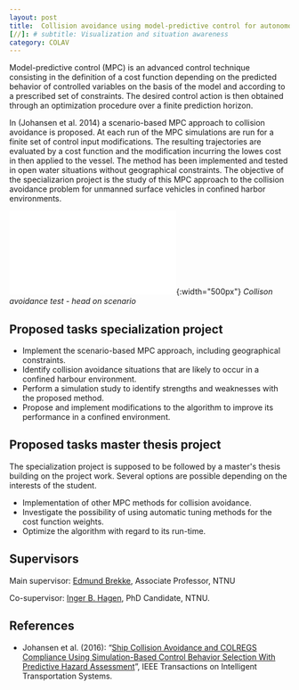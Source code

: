 ```yaml
---
layout: post
title:  Collision avoidance using model-predictive control for autonomous ferry
[//]: # subtitle: Visualization and situation awareness
category: COLAV
---
```

Model-predictive control (MPC) is an advanced control technique consisting in the definition of a cost function depending on the predicted behavior of controlled variables on the basis of the model and according to a prescribed set of constraints. The desired control action is then obtained through an optimization procedure over a finite prediction horizon.

In (Johansen et al. 2014) a scenario-based MPC approach to collision avoidance is proposed. At each run of the MPC simulations are run for a finite set of control input modifications. The resulting trajectories are evaluated by a cost function and the modification incurring the lowes cost in then applied to the vessel. The method has been implemented and tested in open water situations without geographical constraints. The objective of the specializarion project is the study of this MPC approach to the collision avoidance problem for unmanned surface vehicles in confined harbor environments.

<!--
<div class="container">
    <div style="float:left; width:59%; text-align:center; font-size:80%;">
        <img src="https://github.com/Autoferry/autoferry.github.io/tree/master/assets/sbmpc_head_on_photo.pdf">
        Collison avoidance test - head on scenario
    </div>
    <div style="float:right; width:38%; text-align:center; font-size:80%;">
        <img src="https://github.com/Autoferry/autoferry.github.io/tree/master/assets/ravnkloa.jpg">
        Harbor environment - Ravnkloa, Trondheim
    </div>
    <p style="clear: both;">
</div>
-->

![Collison avoidance test - head on scenario]({{site.url}}/assets/sbmpc_head_on_photo.pdf ){:width="500px"}
*Collison avoidance test - head on scenario*



## Proposed tasks specialization project

* Implement the scenario-based MPC approach, including geographical constraints.
* Identify collision avoidance situations that are likely to occur in a confined harbour environment.
* Perform a simulation study to identify strengths and weaknesses with the proposed method.
* Propose and implement modifications to the algorithm to improve its performance in a confined environment.


## Proposed tasks master thesis project

The specialization project is supposed to be followed by a master's thesis building on the project work. Several options are possible depending on the interests of the student.

* Implementation of other MPC methods for collision avoidance.
* Investigate the possibility of using automatic tuning methods for the cost function weights.
* Optimize the algorithm with regard to its run-time.



## Supervisors

Main supervisor: [Edmund Brekke](http://www.ntnu.no/ansatte/edmundfo), Associate Professor, NTNU

Co-supervisor: [Inger B. Hagen](https://www.ntnu.no/ansatte/inger.b.hagen), PhD Candidate, NTNU.


## References

* Johansen et al. (2016): “[Ship Collision Avoidance and COLREGS Compliance Using Simulation-Based Control Behavior Selection With Predictive Hazard Assessment](https://ieeexplore.ieee.org/stamp/stamp.jsp?tp=&arnumber=)”, IEEE Transactions on Intelligent Transportation Systems.
